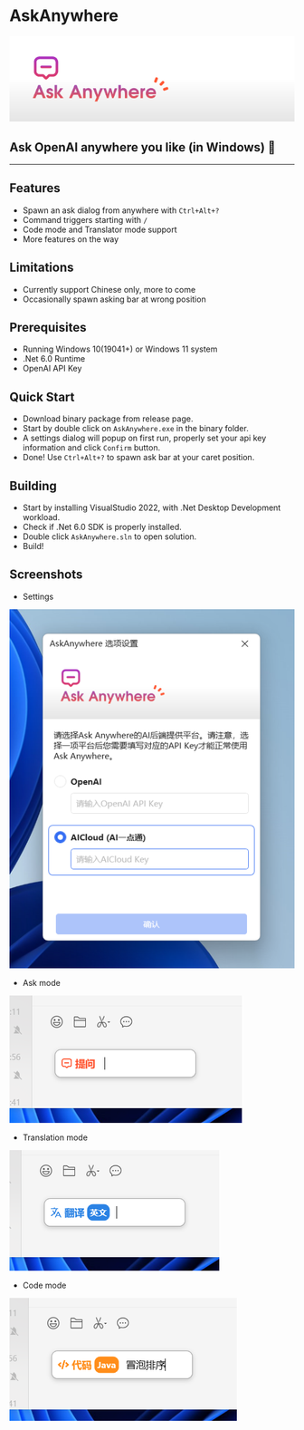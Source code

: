 # AskAnywhere

<img title="badge" alt="Alt text" src="./AskAnywhere/Resources/Images/badge.png">

## Ask OpenAI anywhere you like (in Windows) 📝

---

## Features
- Spawn an ask dialog from anywhere with `Ctrl+Alt+?`
- Command triggers starting with `/`
- Code mode and Translator mode support
- More features on the way

## Limitations
- Currently support Chinese only, more to come
- Occasionally spawn asking bar at wrong position

## Prerequisites
- Running Windows 10(19041+) or Windows 11 system
- .Net 6.0 Runtime
- OpenAI API Key

## Quick Start
- Download binary package from release page.
- Start by double click on `AskAnywhere.exe` in the binary folder.
- A settings dialog will popup on first run, properly set your api key information and click `Confirm` button.
- Done! Use `Ctrl+Alt+?` to spawn ask bar at your caret position.

## Building
- Start by installing VisualStudio 2022, with .Net Desktop Development workload.
- Check if .Net 6.0 SDK is properly installed.
- Double click `AskAnywhere.sln` to open solution.
- Build!

## Screenshots
- Settings

<img title="badge" alt="Alt text" src="./ScreenShots/1.png">

- Ask mode

<img title="badge" alt="Alt text" src="./ScreenShots/2.png">

- Translation mode

<img title="badge" alt="Alt text" src="./ScreenShots/3.png">

- Code mode

<img title="badge" alt="Alt text" src="./ScreenShots/4.png">

